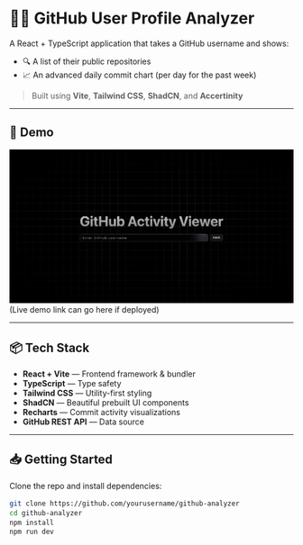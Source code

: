 # 🧑‍💻 GitHub User Profile Analyzer

A React + TypeScript application that takes a GitHub username and shows:

- 🔍 A list of their public repositories
- 📈 An advanced daily commit chart (per day for the past week)

> Built using **Vite**, **Tailwind CSS**, **ShadCN**, and **Accertinity**

---

## 🚀 Demo

![screenshot](./public/screenshot.png)  
(Live demo link can go here if deployed)

---

## 📦 Tech Stack

- **React + Vite** — Frontend framework & bundler
- **TypeScript** — Type safety
- **Tailwind CSS** — Utility-first styling
- **ShadCN** — Beautiful prebuilt UI components
- **Recharts** — Commit activity visualizations
- **GitHub REST API** — Data source

---

## 📥 Getting Started

Clone the repo and install dependencies:

```bash
git clone https://github.com/yourusername/github-analyzer
cd github-analyzer
npm install
npm run dev
